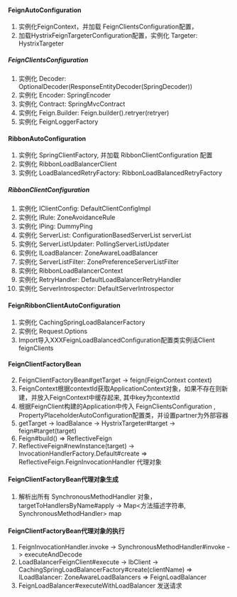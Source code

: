 #### FeignAutoConfiguration
1. 实例化FeignContext，并加载 FeignClientsConfiguration配置，
2. 加载HystrixFeignTargeterConfiguration配置，实例化 Targeter: HystrixTargeter

##### FeignClientsConfiguration
1. 实例化 Decoder: OptionalDecoder(ResponseEntityDecoder(SpringDecoder))
2. 实例化 Encoder: SpringEncoder
3. 实例化 Contract: SpringMvcContract
4. 实例化 Feign.Builder: Feign.builder().retryer(retryer)
5. 实例化 FeignLoggerFactory

#### RibbonAutoConfiguration
1. 实例化 SpringClientFactory, 并加载 RibbonClientConfiguration 配置
2. 实例化 RibbonLoadBalancerClient
3. 实例化 LoadBalancedRetryFactory: RibbonLoadBalancedRetryFactory

##### RibbonClientConfiguration
1. 实例化 IClientConfig: DefaultClientConfigImpl
2. 实例化 IRule: ZoneAvoidanceRule
3. 实例化 IPing: DummyPing
4. 实例化 ServerList<Server>: ConfigurationBasedServerList serverList
5. 实例化 ServerListUpdater: PollingServerListUpdater
6. 实例化 ILoadBalancer: ZoneAwareLoadBalancer
7. 实例化 ServerListFilter<Server>: ZonePreferenceServerListFilter
8. 实例化 RibbonLoadBalancerContext
9. 实例化 RetryHandler: DefaultLoadBalancerRetryHandler
10. 实例化 ServerIntrospector: DefaultServerIntrospector

#### FeignRibbonClientAutoConfiguration
1. 实例化 CachingSpringLoadBalancerFactory
2. 实例化 Request.Options
3. Import导入XXXFeignLoadBalancedConfiguration配置类实例话Client feignClients

#### FeignClientFactoryBean
2. FeignClientFactoryBean#getTarget -> feign(FeignContext context)
3. FeignContext根据contextId获取ApplicationContext对象，如果不存在则新建，并放入FeignContext中缓存起来, 其中key为contextId
4. 根据FeignClient构建的Application中传入 FeignClientsConfiguration , PropertyPlaceholderAutoConfiguration配置类，并设置partner为外部容器
5. getTarget -> loadBalance -> HystrixTargeter#target  -> feign#target(target)
6. Feign#build() => ReflectiveFeign
7. ReflectiveFeign#newInstance(target) -> InvocationHandlerFactory.Default#create => ReflectiveFeign.FeignInvocationHandler 代理对象

#### FeignClientFactoryBean代理对象生成

1. 解析出所有 SynchronousMethodHandler 对象，targetToHandlersByName#apply -> Map<方法描述字符串, SynchronousMethodHandler> map



#### FeignClientFactoryBean代理对象的执行
1. FeignInvocationHandler.invoke -> SynchronousMethodHandler#invoke -> executeAndDecode
2. LoadBalancerFeignClient#execute -> lbClient -> CachingSpringLoadBalancerFactory#create(clientName) => ILoadBalancer: ZoneAwareLoadBalancers => FeignLoadBalancer
3. FeignLoadBalancer#executeWithLoadBalancer 发送请求



